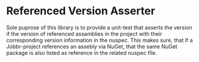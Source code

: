 ﻿Referenced Version Asserter
===========================

Sole puprose of this library is to provide a unit-test that asserts the version if the version of referenced assamblies in the project with their corresponding version information in the nuspec.
This makes sure, that if a Jobbr-project references an assebly via NuGet, that the same NuGet package is also listed as reference in the related nuspec file.